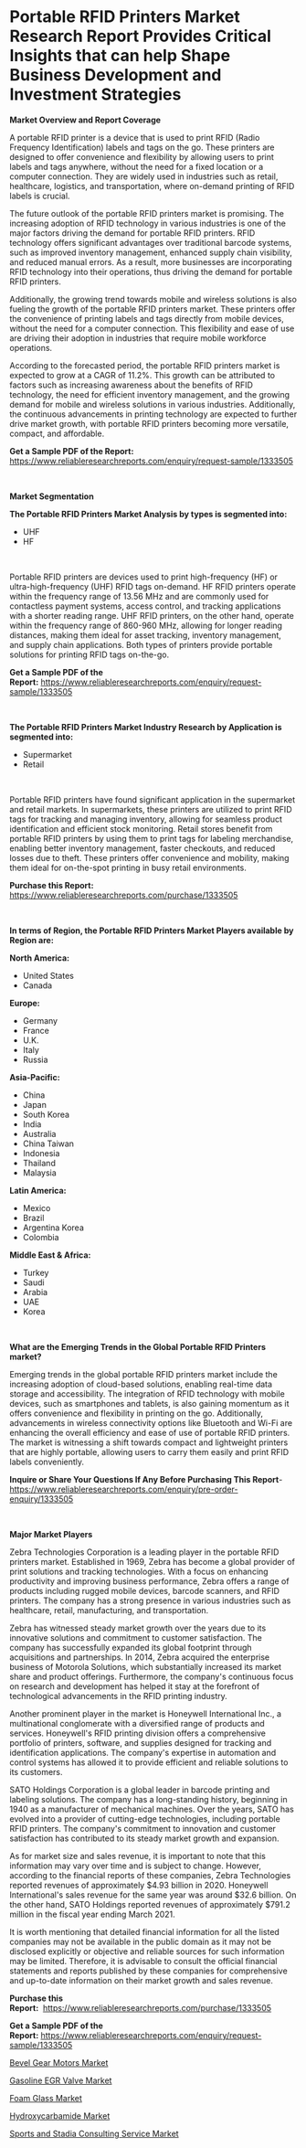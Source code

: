 <p><h1>Portable RFID Printers Market Research Report Provides Critical Insights that can help Shape Business Development and Investment Strategies</h1></p><p><strong>Market Overview and Report Coverage</strong></p>
<p><p>A portable RFID printer is a device that is used to print RFID (Radio Frequency Identification) labels and tags on the go. These printers are designed to offer convenience and flexibility by allowing users to print labels and tags anywhere, without the need for a fixed location or a computer connection. They are widely used in industries such as retail, healthcare, logistics, and transportation, where on-demand printing of RFID labels is crucial.</p><p>The future outlook of the portable RFID printers market is promising. The increasing adoption of RFID technology in various industries is one of the major factors driving the demand for portable RFID printers. RFID technology offers significant advantages over traditional barcode systems, such as improved inventory management, enhanced supply chain visibility, and reduced manual errors. As a result, more businesses are incorporating RFID technology into their operations, thus driving the demand for portable RFID printers.</p><p>Additionally, the growing trend towards mobile and wireless solutions is also fueling the growth of the portable RFID printers market. These printers offer the convenience of printing labels and tags directly from mobile devices, without the need for a computer connection. This flexibility and ease of use are driving their adoption in industries that require mobile workforce operations.</p><p>According to the forecasted period, the portable RFID printers market is expected to grow at a CAGR of 11.2%. This growth can be attributed to factors such as increasing awareness about the benefits of RFID technology, the need for efficient inventory management, and the growing demand for mobile and wireless solutions in various industries. Additionally, the continuous advancements in printing technology are expected to further drive market growth, with portable RFID printers becoming more versatile, compact, and affordable.</p></p>
<p><strong>Get a Sample PDF of the Report:</strong> <a href="https://www.reliableresearchreports.com/enquiry/request-sample/1333505">https://www.reliableresearchreports.com/enquiry/request-sample/1333505</a></p>
<p>&nbsp;</p>
<p><strong>Market Segmentation</strong></p>
<p><strong>The Portable RFID Printers Market Analysis by types is segmented into:</strong></p>
<p><ul><li>UHF</li><li>HF</li></ul></p>
<p>&nbsp;</p>
<p><p>Portable RFID printers are devices used to print high-frequency (HF) or ultra-high-frequency (UHF) RFID tags on-demand. HF RFID printers operate within the frequency range of 13.56 MHz and are commonly used for contactless payment systems, access control, and tracking applications with a shorter reading range. UHF RFID printers, on the other hand, operate within the frequency range of 860-960 MHz, allowing for longer reading distances, making them ideal for asset tracking, inventory management, and supply chain applications. Both types of printers provide portable solutions for printing RFID tags on-the-go.</p></p>
<p><strong>Get a Sample PDF of the Report:</strong>&nbsp;<a href="https://www.reliableresearchreports.com/enquiry/request-sample/1333505">https://www.reliableresearchreports.com/enquiry/request-sample/1333505</a></p>
<p>&nbsp;</p>
<p><strong>The Portable RFID Printers Market Industry Research by Application is segmented into:</strong></p>
<p><ul><li>Supermarket</li><li>Retail</li></ul></p>
<p>&nbsp;</p>
<p><p>Portable RFID printers have found significant application in the supermarket and retail markets. In supermarkets, these printers are utilized to print RFID tags for tracking and managing inventory, allowing for seamless product identification and efficient stock monitoring. Retail stores benefit from portable RFID printers by using them to print tags for labeling merchandise, enabling better inventory management, faster checkouts, and reduced losses due to theft. These printers offer convenience and mobility, making them ideal for on-the-spot printing in busy retail environments.</p></p>
<p><strong>Purchase this Report:</strong>&nbsp; <a href="https://www.reliableresearchreports.com/purchase/1333505">https://www.reliableresearchreports.com/purchase/1333505</a></p>
<p>&nbsp;</p>
<p><strong>In terms of Region, the Portable RFID Printers Market Players available by Region are:</strong></p>
<p>
    <p> <strong> North America: </strong>
        <ul>
            <li>United States</li>
            <li>Canada</li>
        </ul>
        </p> 
    <p> <strong> Europe: </strong>
        <ul>
            <li>Germany</li>
            <li>France</li>
            <li>U.K.</li>
            <li>Italy</li>
            <li>Russia</li>
        </ul>
        </p> 
    <p> <strong> Asia-Pacific: </strong>
        <ul>
            <li>China</li>
            <li>Japan</li>
            <li>South Korea</li>
            <li>India</li>
            <li>Australia</li>
            <li>China Taiwan</li>
            <li>Indonesia</li>
            <li>Thailand</li>
            <li>Malaysia</li>
        </ul>
        </p> 
    <p> <strong> Latin America: </strong>
        <ul>
            <li>Mexico</li>
            <li>Brazil</li>
            <li>Argentina Korea</li>
            <li>Colombia</li>
        </ul>
        </p> 
    <p> <strong> Middle East & Africa: </strong>
        <ul>
            <li>Turkey</li>
            <li>Saudi</li>
            <li>Arabia</li>
            <li>UAE</li>
            <li>Korea</li>
        </ul>
    </p>
    </p>
<p>&nbsp;</p>
<p><strong>What are the Emerging Trends in the Global Portable RFID Printers market?</strong></p>
<p><p>Emerging trends in the global portable RFID printers market include the increasing adoption of cloud-based solutions, enabling real-time data storage and accessibility. The integration of RFID technology with mobile devices, such as smartphones and tablets, is also gaining momentum as it offers convenience and flexibility in printing on the go. Additionally, advancements in wireless connectivity options like Bluetooth and Wi-Fi are enhancing the overall efficiency and ease of use of portable RFID printers. The market is witnessing a shift towards compact and lightweight printers that are highly portable, allowing users to carry them easily and print RFID labels conveniently.</p></p>
<p><strong>Inquire or Share Your Questions If Any Before Purchasing This Report</strong>- <a href="https://www.reliableresearchreports.com/enquiry/pre-order-enquiry/1333505">https://www.reliableresearchreports.com/enquiry/pre-order-enquiry/1333505</a></p>
<p>&nbsp;</p>
<p><strong>Major Market Players</strong></p>
<p><p>Zebra Technologies Corporation is a leading player in the portable RFID printers market. Established in 1969, Zebra has become a global provider of print solutions and tracking technologies. With a focus on enhancing productivity and improving business performance, Zebra offers a range of products including rugged mobile devices, barcode scanners, and RFID printers. The company has a strong presence in various industries such as healthcare, retail, manufacturing, and transportation.</p><p>Zebra has witnessed steady market growth over the years due to its innovative solutions and commitment to customer satisfaction. The company has successfully expanded its global footprint through acquisitions and partnerships. In 2014, Zebra acquired the enterprise business of Motorola Solutions, which substantially increased its market share and product offerings. Furthermore, the company's continuous focus on research and development has helped it stay at the forefront of technological advancements in the RFID printing industry.</p><p>Another prominent player in the market is Honeywell International Inc., a multinational conglomerate with a diversified range of products and services. Honeywell's RFID printing division offers a comprehensive portfolio of printers, software, and supplies designed for tracking and identification applications. The company's expertise in automation and control systems has allowed it to provide efficient and reliable solutions to its customers.</p><p>SATO Holdings Corporation is a global leader in barcode printing and labeling solutions. The company has a long-standing history, beginning in 1940 as a manufacturer of mechanical machines. Over the years, SATO has evolved into a provider of cutting-edge technologies, including portable RFID printers. The company's commitment to innovation and customer satisfaction has contributed to its steady market growth and expansion.</p><p>As for market size and sales revenue, it is important to note that this information may vary over time and is subject to change. However, according to the financial reports of these companies, Zebra Technologies reported revenues of approximately $4.93 billion in 2020. Honeywell International's sales revenue for the same year was around $32.6 billion. On the other hand, SATO Holdings reported revenues of approximately $791.2 million in the fiscal year ending March 2021.</p><p>It is worth mentioning that detailed financial information for all the listed companies may not be available in the public domain as it may not be disclosed explicitly or objective and reliable sources for such information may be limited. Therefore, it is advisable to consult the official financial statements and reports published by these companies for comprehensive and up-to-date information on their market growth and sales revenue.</p></p>
<p><strong>Purchase this Report:</strong>&nbsp;&nbsp;<a href="https://www.reliableresearchreports.com/purchase/1333505">https://www.reliableresearchreports.com/purchase/1333505</a></p>
<p></p>
<p><strong>Get a Sample PDF of the Report:</strong>&nbsp;<a href="https://www.reliableresearchreports.com/enquiry/request-sample/1333505">https://www.reliableresearchreports.com/enquiry/request-sample/1333505</a></p>
<p><p><a href="https://www.linkedin.com/pulse/bevel-gear-motors-market-size-2023-2030-global-industrial-nx26e/">Bevel Gear Motors Market</a></p><p><a href="https://github.com/mabutironaldo/Market-Research-Report-List-1/blob/main/gasoline-egr-valve-market.md">Gasoline EGR Valve Market</a></p><p><a href="https://medium.com/@elvirabogdani08/foam-glass-market-size-growth-forecast-2023-2030-e242b4ee74ea">Foam Glass Market</a></p><p><a href="https://medium.com/@yvettelesch/hydroxycarbamide-market-insights-into-market-cagr-market-trends-and-growth-strategies-07c4cacd2594">Hydroxycarbamide Market</a></p><p><a href="https://github.com/castoriffic/Market-Research-Report-List-1/blob/main/sports-and-stadia-consulting-service-market.md">Sports and Stadia Consulting Service Market</a></p></p>